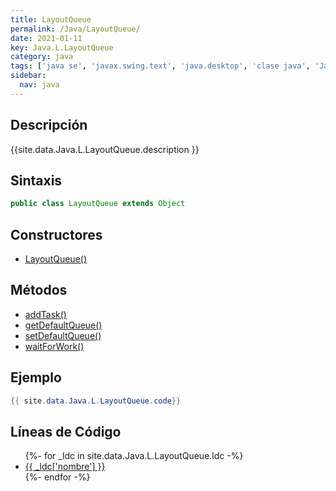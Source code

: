 ```yaml
---
title: LayoutQueue
permalink: /Java/LayoutQueue/
date: 2021-01-11
key: Java.L.LayoutQueue
category: java
tags: ['java se', 'javax.swing.text', 'java.desktop', 'clase java', 'Java 1.3']
sidebar: 
  nav: java
---
```


## Descripción
{{site.data.Java.L.LayoutQueue.description }}

## Sintaxis
~~~java
public class LayoutQueue extends Object
~~~

## Constructores
* [LayoutQueue()](/Java/LayoutQueue/LayoutQueue/)

## Métodos
* [addTask()](/Java/LayoutQueue/addTask)
* [getDefaultQueue()](/Java/LayoutQueue/getDefaultQueue)
* [setDefaultQueue()](/Java/LayoutQueue/setDefaultQueue)
* [waitForWork()](/Java/LayoutQueue/waitForWork)

## Ejemplo
~~~java
{{ site.data.Java.L.LayoutQueue.code}}
~~~

## Líneas de Código
<ul>
{%- for _ldc in site.data.Java.L.LayoutQueue.ldc -%}
   <li>
       <a href="{{_ldc['url'] }}">{{ _ldc['nombre'] }}</a>
   </li>
{%- endfor -%}
</ul>
